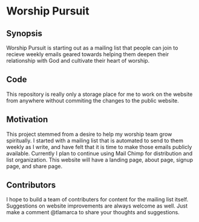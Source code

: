 # Worship Pursuit

## Synopsis

Worship Pursuit is starting out as a mailing list that people can join to recieve weekly emails geared towards helping them deepen their relationship with God and cultivate their heart of worship.

## Code

This repository is really only a storage place for me to work on the website from anywhere without commiting the changes to the public website.

## Motivation

This project stemmed from a desire to help my worship team grow spiritually. I started with a mailing list that is automated to send to them weekly as I write, and have felt that it is time to make those emails publicly available. Currently I plan to continue using Mail Chimp for distribution and list organization. This website will have a landing page, about page, signup page, and share page.

## Contributors

I hope to build a team of contributers for content for the mailing list itself. Suggestions on website improvements are always welcome as well. Just make a comment @tlamarca to share your thoughts and suggestions.
